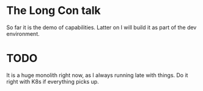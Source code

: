 # The Long Con talk
So far it is the demo of capabilities. Latter on I will build it as part of the dev environment.

# TODO
It is a huge monolith right now, as I always running late with things. Do it right with K8s if everything picks up.